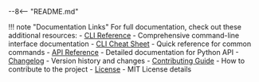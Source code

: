 --8<-- "README.md"

!!! note "Documentation Links"
    For full documentation, check out these additional resources:
    - [CLI Reference](cli-reference.md) - Comprehensive command-line interface documentation
    - [CLI Cheat Sheet](cli-cheatsheet.md) - Quick reference for common commands
    - [API Reference](api/index.md) - Detailed documentation for Python API
    - [Changelog](changelog.md) - Version history and changes
    - [Contributing Guide](contributing.md) - How to contribute to the project
    - [License](https://github.com/kelp/webdown/blob/main/LICENSE) - MIT License details
